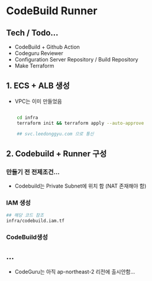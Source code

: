 # CodeBuild Runner

## Tech / Todo...

- CodeBuild + Github Action
- Codeguru Reviewer
- Configuration Server Repository / Build Repository 
- Make Terraform

## 1. ECS + ALB 생성

- VPC는 이미 만들었음

```sh

    cd infra
    terraform init && terraform apply --auto-approve

    ## svc.leedonggyu.com 으로 통신
```

## 2. Codebuild + Runner 구성

### 만들기 전 전제조건...

- Codebuild는 Private Subnet에 위치 함 (NAT 존재해야 함)

### IAM 생성

```sh
## 해당 코드 참조
infra/codebuild.iam.tf
```

### CodeBuild생성


## ...

- CodeGuru는 아직 ap-northeast-2 리전에 출시안함...